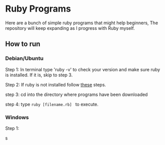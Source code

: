 # Ruby Programs

Here are a bunch of simple ruby programs that might help beginners, The repository will keep expanding as I progress with Ruby myself.

## How to run

### Debian/Ubuntu

Step 1: In terminal type 'ruby -v' to check your version and make sure ruby is installed. If it is, skip to step 3.

Step 2: If ruby is not installed follow [these](https://www.ruby-lang.org/en/documentation/installation/) steps.

step 3: cd into the directory where programs have been downloaded

step 4: type ```ruby [filename.rb] ``` to execute.

### Windows

Step 1: 



s

